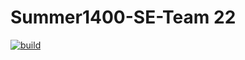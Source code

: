 # Summer1400-SE-Team 22

[![build](https://github.com/Star-Academy/Summer1400-SE-Team22/actions/workflows/buildPipeline.yml/badge.svg)](https://github.com/Star-Academy/Summer1400-SE-Team22/actions/workflows/buildPipeline.yml)
